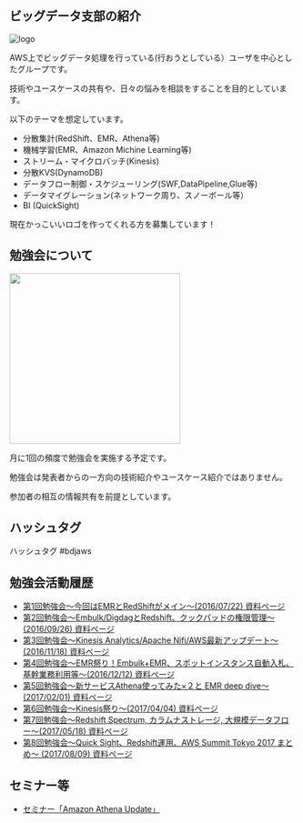 ## ビッグデータ支部の紹介

![logo](https://raw.githubusercontent.com/bdjaws/workshop/master/logo.png)

AWS上でビッグデータ処理を行っている(行おうとしている）ユーザを中心としたグループです。

技術やユースケースの共有や、日々の悩みを相談をすることを目的としています。

以下のテーマを想定しています。

* 分散集計(RedShift、EMR、Athena等)
* 機械学習(EMR、Amazon Michine Learning等)
* ストリーム・マイクロバッチ(Kinesis)
* 分散KVS(DynamoDB)
* データフロー制御・スケジューリング(SWF,DataPipeline,Glue等)
* データマイグレーション(ネットワーク周り、スノーボール等）
* BI (QuickSight)

現在かっこいいロゴを作ってくれる方を募集しています！

## 勉強会について

<img src="https://raw.githubusercontent.com/bdjaws/workshop/master/20160722/IMG_0285.JPG" width="300">

月に1回の頻度で勉強会を実施する予定です。

勉強会は発表者からの一方向の技術紹介やユースケース紹介ではありません。

参加者の相互の情報共有を前提としています。

## ハッシュタグ

ハッシュタグ #bdjaws

## 勉強会活動履歴

- [第1回勉強会〜今回はEMRとRedShiftがメイン〜(2016/07/22) 資料ページ](https://github.com/bdjaws/workshop/tree/master/20160722)
- [第2回勉強会〜Embulk/DigdagとRedshift、クックパッドの権限管理〜(2016/09/26) 資料ページ](https://github.com/bdjaws/workshop/tree/master/20160926)
- [第3回勉強会〜Kinesis Analytics/Apache Nifi/AWS最新アップデート〜(2016/11/18) 資料ページ](https://github.com/bdjaws/workshop/tree/master/20161118)
- [第4回勉強会〜EMR祭り！Embulk+EMR、スポットインスタンス自動入札、基幹業務利用等〜(2016/12/12) 資料ページ](https://github.com/bdjaws/workshop/tree/master/20161212)
- [第5回勉強会〜新サービスAthena使ってみた×２と EMR deep dive〜(2017/02/01) 資料ページ](https://github.com/bdjaws/workshop/tree/master/20170201)
- [第6回勉強会〜Kinesis祭り〜(2017/04/04) 資料ページ](https://github.com/bdjaws/workshop/tree/master/20170404)
- [第7回勉強会〜Redshift Spectrum, カラムナストレージ, 大規模データフロー〜(2017/05/18) 資料ページ](https://github.com/bdjaws/workshop/tree/master/20170518)
- [第8回勉強会〜Quick Sight、Redshift運用、AWS Summit Tokyo 2017 まとめ〜 (2017/08/09) 資料ページ ](https://github.com/bdjaws/workshop/tree/master/20170809)


## セミナー等
- [セミナー「Amazon Athena Update」](https://github.com/bdjaws/workshop/tree/master/20170406)

